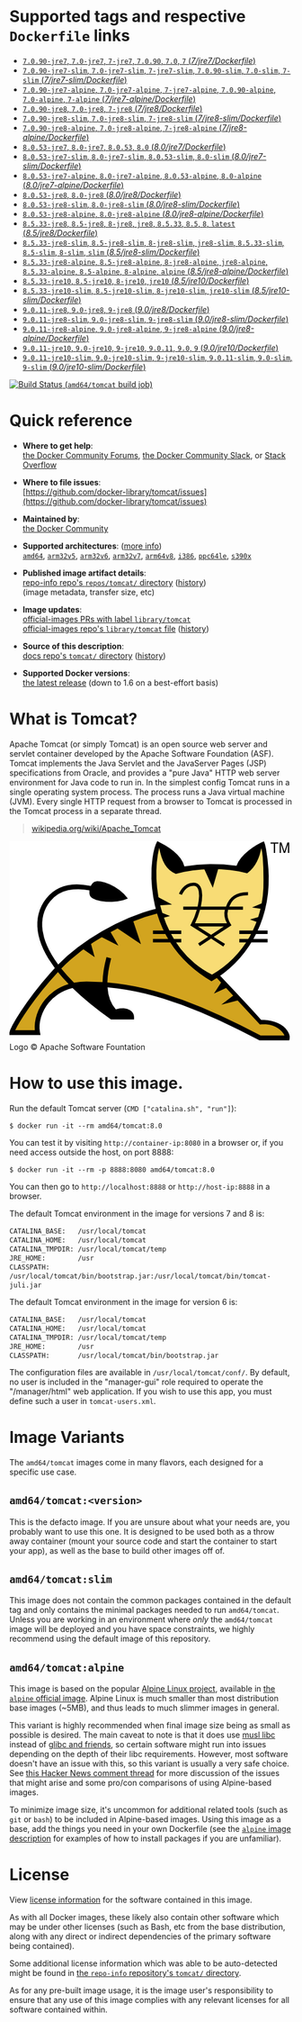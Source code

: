 <!--

********************************************************************************

WARNING:

    DO NOT EDIT "tomcat/README.md"

    IT IS AUTO-GENERATED

    (from the other files in "tomcat/" combined with a set of templates)

********************************************************************************

-->

# Supported tags and respective `Dockerfile` links

-	[`7.0.90-jre7`, `7.0-jre7`, `7-jre7`, `7.0.90`, `7.0`, `7` (*7/jre7/Dockerfile*)](https://github.com/docker-library/tomcat/blob/1383c5549ee60522e76b37667c38b4cddc8bbc6d/7/jre7/Dockerfile)
-	[`7.0.90-jre7-slim`, `7.0-jre7-slim`, `7-jre7-slim`, `7.0.90-slim`, `7.0-slim`, `7-slim` (*7/jre7-slim/Dockerfile*)](https://github.com/docker-library/tomcat/blob/1383c5549ee60522e76b37667c38b4cddc8bbc6d/7/jre7-slim/Dockerfile)
-	[`7.0.90-jre7-alpine`, `7.0-jre7-alpine`, `7-jre7-alpine`, `7.0.90-alpine`, `7.0-alpine`, `7-alpine` (*7/jre7-alpine/Dockerfile*)](https://github.com/docker-library/tomcat/blob/1383c5549ee60522e76b37667c38b4cddc8bbc6d/7/jre7-alpine/Dockerfile)
-	[`7.0.90-jre8`, `7.0-jre8`, `7-jre8` (*7/jre8/Dockerfile*)](https://github.com/docker-library/tomcat/blob/1383c5549ee60522e76b37667c38b4cddc8bbc6d/7/jre8/Dockerfile)
-	[`7.0.90-jre8-slim`, `7.0-jre8-slim`, `7-jre8-slim` (*7/jre8-slim/Dockerfile*)](https://github.com/docker-library/tomcat/blob/1383c5549ee60522e76b37667c38b4cddc8bbc6d/7/jre8-slim/Dockerfile)
-	[`7.0.90-jre8-alpine`, `7.0-jre8-alpine`, `7-jre8-alpine` (*7/jre8-alpine/Dockerfile*)](https://github.com/docker-library/tomcat/blob/1383c5549ee60522e76b37667c38b4cddc8bbc6d/7/jre8-alpine/Dockerfile)
-	[`8.0.53-jre7`, `8.0-jre7`, `8.0.53`, `8.0` (*8.0/jre7/Dockerfile*)](https://github.com/docker-library/tomcat/blob/1383c5549ee60522e76b37667c38b4cddc8bbc6d/8.0/jre7/Dockerfile)
-	[`8.0.53-jre7-slim`, `8.0-jre7-slim`, `8.0.53-slim`, `8.0-slim` (*8.0/jre7-slim/Dockerfile*)](https://github.com/docker-library/tomcat/blob/1383c5549ee60522e76b37667c38b4cddc8bbc6d/8.0/jre7-slim/Dockerfile)
-	[`8.0.53-jre7-alpine`, `8.0-jre7-alpine`, `8.0.53-alpine`, `8.0-alpine` (*8.0/jre7-alpine/Dockerfile*)](https://github.com/docker-library/tomcat/blob/1383c5549ee60522e76b37667c38b4cddc8bbc6d/8.0/jre7-alpine/Dockerfile)
-	[`8.0.53-jre8`, `8.0-jre8` (*8.0/jre8/Dockerfile*)](https://github.com/docker-library/tomcat/blob/1383c5549ee60522e76b37667c38b4cddc8bbc6d/8.0/jre8/Dockerfile)
-	[`8.0.53-jre8-slim`, `8.0-jre8-slim` (*8.0/jre8-slim/Dockerfile*)](https://github.com/docker-library/tomcat/blob/1383c5549ee60522e76b37667c38b4cddc8bbc6d/8.0/jre8-slim/Dockerfile)
-	[`8.0.53-jre8-alpine`, `8.0-jre8-alpine` (*8.0/jre8-alpine/Dockerfile*)](https://github.com/docker-library/tomcat/blob/1383c5549ee60522e76b37667c38b4cddc8bbc6d/8.0/jre8-alpine/Dockerfile)
-	[`8.5.33-jre8`, `8.5-jre8`, `8-jre8`, `jre8`, `8.5.33`, `8.5`, `8`, `latest` (*8.5/jre8/Dockerfile*)](https://github.com/docker-library/tomcat/blob/1043df616963648dd50d5d18310f4826b32d995c/8.5/jre8/Dockerfile)
-	[`8.5.33-jre8-slim`, `8.5-jre8-slim`, `8-jre8-slim`, `jre8-slim`, `8.5.33-slim`, `8.5-slim`, `8-slim`, `slim` (*8.5/jre8-slim/Dockerfile*)](https://github.com/docker-library/tomcat/blob/1043df616963648dd50d5d18310f4826b32d995c/8.5/jre8-slim/Dockerfile)
-	[`8.5.33-jre8-alpine`, `8.5-jre8-alpine`, `8-jre8-alpine`, `jre8-alpine`, `8.5.33-alpine`, `8.5-alpine`, `8-alpine`, `alpine` (*8.5/jre8-alpine/Dockerfile*)](https://github.com/docker-library/tomcat/blob/d485a5c4bfdb50a93ae36e212bbf6b2e6e1bdd9e/8.5/jre8-alpine/Dockerfile)
-	[`8.5.33-jre10`, `8.5-jre10`, `8-jre10`, `jre10` (*8.5/jre10/Dockerfile*)](https://github.com/docker-library/tomcat/blob/1043df616963648dd50d5d18310f4826b32d995c/8.5/jre10/Dockerfile)
-	[`8.5.33-jre10-slim`, `8.5-jre10-slim`, `8-jre10-slim`, `jre10-slim` (*8.5/jre10-slim/Dockerfile*)](https://github.com/docker-library/tomcat/blob/1043df616963648dd50d5d18310f4826b32d995c/8.5/jre10-slim/Dockerfile)
-	[`9.0.11-jre8`, `9.0-jre8`, `9-jre8` (*9.0/jre8/Dockerfile*)](https://github.com/docker-library/tomcat/blob/eebf2f8b88db28cbeee79b7c6b1411401283c4bd/9.0/jre8/Dockerfile)
-	[`9.0.11-jre8-slim`, `9.0-jre8-slim`, `9-jre8-slim` (*9.0/jre8-slim/Dockerfile*)](https://github.com/docker-library/tomcat/blob/eebf2f8b88db28cbeee79b7c6b1411401283c4bd/9.0/jre8-slim/Dockerfile)
-	[`9.0.11-jre8-alpine`, `9.0-jre8-alpine`, `9-jre8-alpine` (*9.0/jre8-alpine/Dockerfile*)](https://github.com/docker-library/tomcat/blob/ba5a6d7b9fb9fa08480cc53a4ed707ea73cdc4ce/9.0/jre8-alpine/Dockerfile)
-	[`9.0.11-jre10`, `9.0-jre10`, `9-jre10`, `9.0.11`, `9.0`, `9` (*9.0/jre10/Dockerfile*)](https://github.com/docker-library/tomcat/blob/eebf2f8b88db28cbeee79b7c6b1411401283c4bd/9.0/jre10/Dockerfile)
-	[`9.0.11-jre10-slim`, `9.0-jre10-slim`, `9-jre10-slim`, `9.0.11-slim`, `9.0-slim`, `9-slim` (*9.0/jre10-slim/Dockerfile*)](https://github.com/docker-library/tomcat/blob/eebf2f8b88db28cbeee79b7c6b1411401283c4bd/9.0/jre10-slim/Dockerfile)

[![Build Status](https://doi-janky.infosiftr.net/job/multiarch/job/amd64/job/tomcat/badge/icon) (`amd64/tomcat` build job)](https://doi-janky.infosiftr.net/job/multiarch/job/amd64/job/tomcat/)

# Quick reference

-	**Where to get help**:  
	[the Docker Community Forums](https://forums.docker.com/), [the Docker Community Slack](https://blog.docker.com/2016/11/introducing-docker-community-directory-docker-community-slack/), or [Stack Overflow](https://stackoverflow.com/search?tab=newest&q=docker)

-	**Where to file issues**:  
	[https://github.com/docker-library/tomcat/issues](https://github.com/docker-library/tomcat/issues)

-	**Maintained by**:  
	[the Docker Community](https://github.com/docker-library/tomcat)

-	**Supported architectures**: ([more info](https://github.com/docker-library/official-images#architectures-other-than-amd64))  
	[`amd64`](https://hub.docker.com/r/amd64/tomcat/), [`arm32v5`](https://hub.docker.com/r/arm32v5/tomcat/), [`arm32v6`](https://hub.docker.com/r/arm32v6/tomcat/), [`arm32v7`](https://hub.docker.com/r/arm32v7/tomcat/), [`arm64v8`](https://hub.docker.com/r/arm64v8/tomcat/), [`i386`](https://hub.docker.com/r/i386/tomcat/), [`ppc64le`](https://hub.docker.com/r/ppc64le/tomcat/), [`s390x`](https://hub.docker.com/r/s390x/tomcat/)

-	**Published image artifact details**:  
	[repo-info repo's `repos/tomcat/` directory](https://github.com/docker-library/repo-info/blob/master/repos/tomcat) ([history](https://github.com/docker-library/repo-info/commits/master/repos/tomcat))  
	(image metadata, transfer size, etc)

-	**Image updates**:  
	[official-images PRs with label `library/tomcat`](https://github.com/docker-library/official-images/pulls?q=label%3Alibrary%2Ftomcat)  
	[official-images repo's `library/tomcat` file](https://github.com/docker-library/official-images/blob/master/library/tomcat) ([history](https://github.com/docker-library/official-images/commits/master/library/tomcat))

-	**Source of this description**:  
	[docs repo's `tomcat/` directory](https://github.com/docker-library/docs/tree/master/tomcat) ([history](https://github.com/docker-library/docs/commits/master/tomcat))

-	**Supported Docker versions**:  
	[the latest release](https://github.com/docker/docker-ce/releases/latest) (down to 1.6 on a best-effort basis)

# What is Tomcat?

Apache Tomcat (or simply Tomcat) is an open source web server and servlet container developed by the Apache Software Foundation (ASF). Tomcat implements the Java Servlet and the JavaServer Pages (JSP) specifications from Oracle, and provides a "pure Java" HTTP web server environment for Java code to run in. In the simplest config Tomcat runs in a single operating system process. The process runs a Java virtual machine (JVM). Every single HTTP request from a browser to Tomcat is processed in the Tomcat process in a separate thread.

> [wikipedia.org/wiki/Apache_Tomcat](https://en.wikipedia.org/wiki/Apache_Tomcat)

![logo](https://raw.githubusercontent.com/docker-library/docs/8e31eb93a02d504d0cfe1da435aa31b377fc627d/tomcat/logo.png)Logo &copy; Apache Software Fountation

# How to use this image.

Run the default Tomcat server (`CMD ["catalina.sh", "run"]`):

```console
$ docker run -it --rm amd64/tomcat:8.0
```

You can test it by visiting `http://container-ip:8080` in a browser or, if you need access outside the host, on port 8888:

```console
$ docker run -it --rm -p 8888:8080 amd64/tomcat:8.0
```

You can then go to `http://localhost:8888` or `http://host-ip:8888` in a browser.

The default Tomcat environment in the image for versions 7 and 8 is:

	CATALINA_BASE:   /usr/local/tomcat
	CATALINA_HOME:   /usr/local/tomcat
	CATALINA_TMPDIR: /usr/local/tomcat/temp
	JRE_HOME:        /usr
	CLASSPATH:       /usr/local/tomcat/bin/bootstrap.jar:/usr/local/tomcat/bin/tomcat-juli.jar

The default Tomcat environment in the image for version 6 is:

	CATALINA_BASE:   /usr/local/tomcat
	CATALINA_HOME:   /usr/local/tomcat
	CATALINA_TMPDIR: /usr/local/tomcat/temp
	JRE_HOME:        /usr
	CLASSPATH:       /usr/local/tomcat/bin/bootstrap.jar

The configuration files are available in `/usr/local/tomcat/conf/`. By default, no user is included in the "manager-gui" role required to operate the "/manager/html" web application. If you wish to use this app, you must define such a user in `tomcat-users.xml`.

# Image Variants

The `amd64/tomcat` images come in many flavors, each designed for a specific use case.

## `amd64/tomcat:<version>`

This is the defacto image. If you are unsure about what your needs are, you probably want to use this one. It is designed to be used both as a throw away container (mount your source code and start the container to start your app), as well as the base to build other images off of.

## `amd64/tomcat:slim`

This image does not contain the common packages contained in the default tag and only contains the minimal packages needed to run `amd64/tomcat`. Unless you are working in an environment where *only* the `amd64/tomcat` image will be deployed and you have space constraints, we highly recommend using the default image of this repository.

## `amd64/tomcat:alpine`

This image is based on the popular [Alpine Linux project](http://alpinelinux.org), available in [the `alpine` official image](https://hub.docker.com/_/alpine). Alpine Linux is much smaller than most distribution base images (~5MB), and thus leads to much slimmer images in general.

This variant is highly recommended when final image size being as small as possible is desired. The main caveat to note is that it does use [musl libc](http://www.musl-libc.org) instead of [glibc and friends](http://www.etalabs.net/compare_libcs.html), so certain software might run into issues depending on the depth of their libc requirements. However, most software doesn't have an issue with this, so this variant is usually a very safe choice. See [this Hacker News comment thread](https://news.ycombinator.com/item?id=10782897) for more discussion of the issues that might arise and some pro/con comparisons of using Alpine-based images.

To minimize image size, it's uncommon for additional related tools (such as `git` or `bash`) to be included in Alpine-based images. Using this image as a base, add the things you need in your own Dockerfile (see the [`alpine` image description](https://hub.docker.com/_/alpine/) for examples of how to install packages if you are unfamiliar).

# License

View [license information](https://www.apache.org/licenses/LICENSE-2.0) for the software contained in this image.

As with all Docker images, these likely also contain other software which may be under other licenses (such as Bash, etc from the base distribution, along with any direct or indirect dependencies of the primary software being contained).

Some additional license information which was able to be auto-detected might be found in [the `repo-info` repository's `tomcat/` directory](https://github.com/docker-library/repo-info/tree/master/repos/tomcat).

As for any pre-built image usage, it is the image user's responsibility to ensure that any use of this image complies with any relevant licenses for all software contained within.
